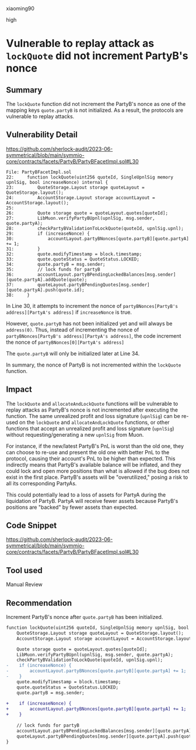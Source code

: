 xiaoming90

high

# Vulnerable to replay attack as `lockQuote` did not increment PartyB's nonce

## Summary

The `lockQuote` function did not increment the PartyB's nonce as one of the mapping keys `quote.partyB` is not initialized. As a result, the protocols are vulnerable to replay attacks.

## Vulnerability Detail

https://github.com/sherlock-audit/2023-06-symmetrical/blob/main/symmio-core/contracts/facets/PartyB/PartyBFacetImpl.sol#L30

```solidity
File: PartyBFacetImpl.sol
22:     function lockQuote(uint256 quoteId, SingleUpnlSig memory upnlSig, bool increaseNonce) internal {
23:         QuoteStorage.Layout storage quoteLayout = QuoteStorage.layout();
24:         AccountStorage.Layout storage accountLayout = AccountStorage.layout();
25: 
26:         Quote storage quote = quoteLayout.quotes[quoteId];
27:         LibMuon.verifyPartyBUpnl(upnlSig, msg.sender, quote.partyA);
28:         checkPartyBValidationToLockQuote(quoteId, upnlSig.upnl);
29:         if (increaseNonce) {
30:             accountLayout.partyBNonces[quote.partyB][quote.partyA] += 1;
31:         }
32:         quote.modifyTimestamp = block.timestamp;
33:         quote.quoteStatus = QuoteStatus.LOCKED;
34:         quote.partyB = msg.sender;
35:         // lock funds for partyB
36:         accountLayout.partyBPendingLockedBalances[msg.sender][quote.partyA].addQuote(quote);
37:         quoteLayout.partyBPendingQuotes[msg.sender][quote.partyA].push(quote.id);
38:     }
```

In Line 30, it attempts to increment the nonce of `partyBNonces[PartyB's address][PartyA's address]` if `increaseNonce` is true.

However, `quote.partyB` has not been initialized yet and will always be `address(0)`. Thus, instead of incrementing the nonce of `partyBNonces[PartyB's address][PartyA's address]`, the code increment the nonce of `partyBNonces[0][PartyA's address]`

The `quote.partyB` will only be initialized later at Line 34. 

In summary, the nonce of PartyB is not incremented within the `lockQuote` function.

## Impact

The `lockQuote` and `allocateAndLockQuote` functions will be vulnerable to replay attacks as PartyB's nonce is not incremented after executing the function. The same unrealized profit and loss signature (`upnlSig`) can be re-used on the `lockQuote` and `allocateAndLockQuote` functions, or other functions that accept an unrealized profit and loss signature (`upnlSig`) without requesting/generating a new `upnlSig` from Muon.

For instance, if the new/latest PartyB's PnL is worst than the old one, they can choose to re-use and present the old one with better PnL to the protocol, causing their account's PnL to be higher than expected. This indirectly means that PartyB's available balance will be inflated, and they could lock and open more positions than what is allowed if the bug does not exist in the first place. PartyB's assets will be "overutilized," posing a risk to all its corresponding PartyAs. 

This could potentially lead to a loss of assets for PartyA during the liquidation of PartyB. PartyA will receive fewer assets because PartyB's positions are "backed" by fewer assets than expected.

## Code Snippet

https://github.com/sherlock-audit/2023-06-symmetrical/blob/main/symmio-core/contracts/facets/PartyB/PartyBFacetImpl.sol#L30

## Tool used

Manual Review

## Recommendation

Increment PartyB's nonce after `quote.partyB` has been initialized.

```diff
function lockQuote(uint256 quoteId, SingleUpnlSig memory upnlSig, bool increaseNonce) internal {
    QuoteStorage.Layout storage quoteLayout = QuoteStorage.layout();
    AccountStorage.Layout storage accountLayout = AccountStorage.layout();

    Quote storage quote = quoteLayout.quotes[quoteId];
    LibMuon.verifyPartyBUpnl(upnlSig, msg.sender, quote.partyA);
    checkPartyBValidationToLockQuote(quoteId, upnlSig.upnl);
-    if (increaseNonce) {
-        accountLayout.partyBNonces[quote.partyB][quote.partyA] += 1;
-    }
    quote.modifyTimestamp = block.timestamp;
    quote.quoteStatus = QuoteStatus.LOCKED;
    quote.partyB = msg.sender;
    
+    if (increaseNonce) {
+        accountLayout.partyBNonces[quote.partyB][quote.partyA] += 1;
+    }
    
    // lock funds for partyB
    accountLayout.partyBPendingLockedBalances[msg.sender][quote.partyA].addQuote(quote);
    quoteLayout.partyBPendingQuotes[msg.sender][quote.partyA].push(quote.id);
}
```